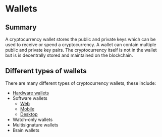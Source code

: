 # Wallets

## Summary

A cryptocurrency wallet stores the public and private keys which can be used to receive or spend a cryptocurrency. A wallet can contain multiple public and private key pairs. The cryptocurrency itself is not in the wallet but is is decentrally stored and maintained on the blockchain.

## Different types of wallets

There are many different types of cryptocurrency wallets, these include:

* [Hardware wallets](hardware.md)
* Software wallets
  * [Web](web.md)
  * [Mobile](mobile.md)
  * [Desktop](desktop.md)
* Watch-only wallets
* Multisignature wallets
* Brain wallets

